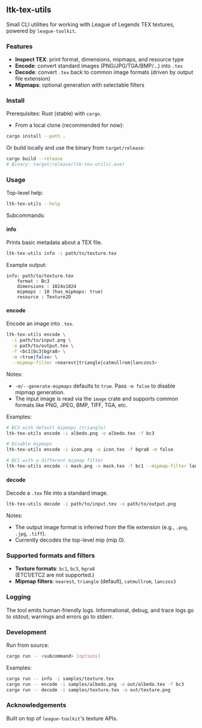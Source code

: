 ## ltk-tex-utils

Small CLI utilities for working with League of Legends TEX textures, powered by `league-toolkit`.

### Features
- **Inspect TEX**: print format, dimensions, mipmaps, and resource type
- **Encode**: convert standard images (PNG/JPG/TGA/BMP/…) into `.tex`
- **Decode**: convert `.tex` back to common image formats (driven by output file extension)
- **Mipmaps**: optional generation with selectable filters

### Install

Prerequisites: Rust (stable) with `cargo`.

- From a local clone (recommended for now):

```bash
cargo install --path .
```

Or build locally and use the binary from `target/release`:

```bash
cargo build --release
# Binary: target/release/ltk-tex-utils(.exe)
```

### Usage

Top-level help:

```bash
ltk-tex-utils --help
```

Subcommands:

#### info
Prints basic metadata about a TEX file.

```bash
ltk-tex-utils info -i path/to/texture.tex
```

Example output:

```
info: path/to/texture.tex
    format : Bc3
    dimensions : 1024x1024
    mipmaps : 10 (has_mipmaps: true)
    resource : Texture2D
```

#### encode
Encode an image into `.tex`.

```bash
ltk-tex-utils encode \
  -i path/to/input.png \
  -o path/to/output.tex \
  -f <bc1|bc3|bgra8> \
  -m <true|false> \
  --mipmap-filter <nearest|triangle|catmullrom|lanczos3>
```

Notes:
- `-m/--generate-mipmaps` defaults to `true`. Pass `-m false` to disable mipmap generation.
- The input image is read via the `image` crate and supports common formats like PNG, JPEG, BMP, TIFF, TGA, etc.

Examples:

```bash
# BC3 with default mipmaps (triangle)
ltk-tex-utils encode -i albedo.png -o albedo.tex -f bc3

# Disable mipmaps
ltk-tex-utils encode -i icon.png -o icon.tex -f bgra8 -m false

# BC1 with a different mipmap filter
ltk-tex-utils encode -i mask.png -o mask.tex -f bc1 --mipmap-filter lanczos3
```

#### decode
Decode a `.tex` file into a standard image.

```bash
ltk-tex-utils decode -i path/to/input.tex -o path/to/output.png
```

Notes:
- The output image format is inferred from the file extension (e.g., `.png`, `.jpg`, `.tiff`).
- Currently decodes the top-level mip (mip 0).

### Supported formats and filters

- **Texture formats**: `bc1`, `bc3`, `bgra8`  
  (ETC1/ETC2 are not supported.)
- **Mipmap filters**: `nearest`, `triangle` (default), `catmullrom`, `lanczos3`

### Logging

The tool emits human-friendly logs. Informational, debug, and trace logs go to stdout; warnings and errors go to stderr.

### Development

Run from source:

```bash
cargo run -- <subcommand> [options]
```

Examples:

```bash
cargo run -- info -i samples/texture.tex
cargo run -- encode -i samples/albedo.png -o out/albedo.tex -f bc3
cargo run -- decode -i samples/texture.tex -o out/texture.png
```

### Acknowledgements

Built on top of `league-toolkit`'s texture APIs.


